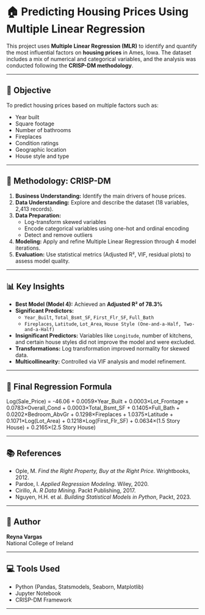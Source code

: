 # 🏠 Predicting Housing Prices Using Multiple Linear Regression

This project uses **Multiple Linear Regression (MLR)** to identify and quantify the most influential factors on **housing prices** in Ames, Iowa. The dataset includes a mix of numerical and categorical variables, and the analysis was conducted following the **CRISP-DM methodology**.

---

## 🔹 Objective

To predict housing prices based on multiple factors such as:
- Year built
- Square footage
- Number of bathrooms
- Fireplaces
- Condition ratings
- Geographic location
- House style and type

---

## 🧰 Methodology: CRISP-DM

1. **Business Understanding:** Identify the main drivers of house prices.
2. **Data Understanding:** Explore and describe the dataset (18 variables, 2,413 records).
3. **Data Preparation:** 
   - Log-transform skewed variables
   - Encode categorical variables using one-hot and ordinal encoding
   - Detect and remove outliers
4. **Modeling:** Apply and refine Multiple Linear Regression through 4 model iterations.
5. **Evaluation:** Use statistical metrics (Adjusted R², VIF, residual plots) to assess model quality.

---

## 📊 Key Insights

- **Best Model (Model 4):** Achieved an **Adjusted R² of 78.3%**
- **Significant Predictors:**
  - `Year_Built`, `Total_Bsmt_SF`, `First_Flr_SF`, `Full_Bath`
  - `Fireplaces`, `Latitude`, `Lot_Area`, `House Style (One-and-a-Half, Two-and-a-Half)`
- **Insignificant Predictors:** Variables like `Longitude`, number of kitchens, and certain house styles did not improve the model and were excluded.
- **Transformations:** Log transformation improved normality for skewed data.
- **Multicollinearity:** Controlled via VIF analysis and model refinement.

---

## 🧮 Final Regression Formula

Log(Sale_Price) = -46.06 + 0.0059×Year_Built + 0.0003×Lot_Frontage + 0.0783×Overall_Cond + 0.0003×Total_Bsmt_SF + 0.1405×Full_Bath + 0.0202×Bedroom_AbvGr + 0.1298×Fireplaces + 1.0375×Latitude + 0.1071×Log(Lot_Area) + 0.1218×Log(First_Flr_SF) + 0.0634×(1.5 Story House) + 0.2165×(2.5 Story House)


---

## 📚 References

- Ople, M. *Find the Right Property, Buy at the Right Price*. Wrightbooks, 2012.
- Pardoe, I. *Applied Regression Modeling*. Wiley, 2020.
- Cirillo, A. *R Data Mining*. Packt Publishing, 2017.
- Nguyen, H.H. et al. *Building Statistical Models in Python*, Packt, 2023.

---

## 🧠 Author

**Reyna Vargas**  
National College of Ireland  

---

## 💻 Tools Used

- Python (Pandas, Statsmodels, Seaborn, Matplotlib)
- Jupyter Notebook
- CRISP-DM Framework

---


